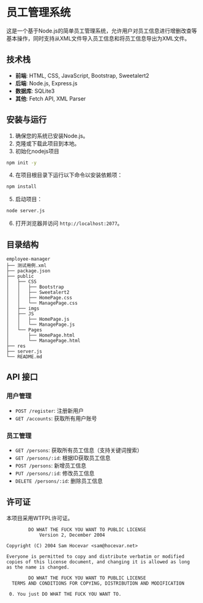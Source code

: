 # 员工管理系统

这是一个基于Node.js的简单员工管理系统，允许用户对员工信息进行增删改查等基本操作，同时支持从XML文件导入员工信息和将员工信息导出为XML文件。

## 技术栈

- **前端**: HTML, CSS, JavaScript, Bootstrap, Sweetalert2
- **后端**: Node.js, Express.js
- **数据库**: SQLite3
- **其他**: Fetch API, XML Parser

## 安装与运行

1. 确保您的系统已安装Node.js。
2. 克隆或下载此项目到本地。
3. 初始化nodejs项目

```bash
npm init -y
```
4. 在项目根目录下运行以下命令以安装依赖项：

```bash
npm install
```

5. 启动项目：

```bash
node server.js
```

6. 打开浏览器并访问 `http://localhost:2077`。

## 目录结构

```
employee-manager
├── 测试用例.xml
├── package.json
├── public
│   ├── CSS
│   │   ├── Bootstrap
│   │   ├── Sweetalert2
│   │   ├── HomePage.css
│   │   └── ManagePage.css
│   ├── imgs
│   ├── JS
│   │   ├── HomePage.js
│   │   └── ManagePage.js
│   └── Pages
│       ├── HomePage.html   
│       └── ManagePage.html
├── res
├── server.js
└── README.md
```

## API 接口

### 用户管理

- `POST /register`: 注册新用户
- `GET /accounts`: 获取所有用户账号

### 员工管理

- `GET /persons`: 获取所有员工信息（支持关键词搜索）
- `GET /persons/:id`: 根据ID获取员工信息
- `POST /persons`: 新增员工信息
- `PUT /persons/:id`: 修改员工信息
- `DELETE /persons/:id`: 删除员工信息

## 许可证

本项目采用WTFPL许可证。
```
        DO WHAT THE FUCK YOU WANT TO PUBLIC LICENSE
            Version 2, December 2004

Copyright (C) 2004 Sam Hocevar <sam@hocevar.net>

Everyone is permitted to copy and distribute verbatim or modified
copies of this license document, and changing it is allowed as long
as the name is changed.

        DO WHAT THE FUCK YOU WANT TO PUBLIC LICENSE
  TERMS AND CONDITIONS FOR COPYING, DISTRIBUTION AND MODIFICATION

 0. You just DO WHAT THE FUCK YOU WANT TO.
```